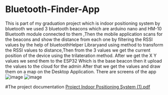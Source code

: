 # Bluetooth-Finder-App
This is part of my graduation project which is indoor positioning system by bluetooth 
we used 3 bluetooth beacons which are arduino nano and HM-10 Bluetooth module connected to them ,Then the mobile application scans for the beacons and show the distance from each one by filtering the RSSI values by the help of bluetoothHelper Libraryand using method to transform the RSSI values to distance,Then from the 3 values we get the current position of the device using the trilateration method.
After we get the X Y values we send them to the ESP32 Which is the base beacon then it upload the values to the cloud  for the admin 
After that we get the values and draw them on a map on the Desktop Application. There are screens of the app
![image](https://github.com/seifmortada/Bluetooth-Finder-App/assets/76921289/50e20a0a-6423-4930-8618-faf42f67a08b)
![image](https://github.com/seifmortada/Bluetooth-Finder-App/assets/76921289/d19cb693-b5b7-4f22-b837-a7d593c395cb)



#The project documentation
[Project Indoor Positioning System (1).pdf](https://github.com/seifmortada/Bluetooth-Finder-App/files/12064743/Project.Indoor.Positioning.System.1.pdf)
